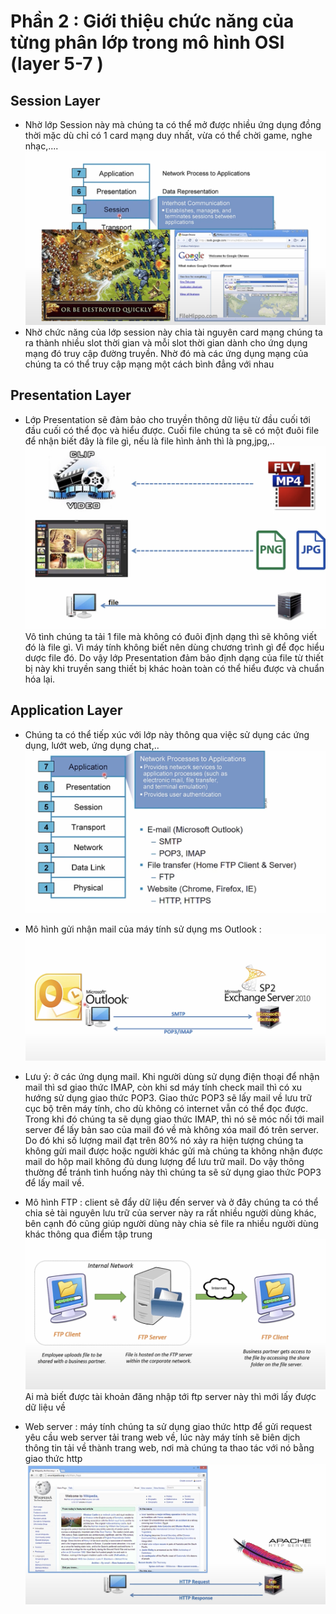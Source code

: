 # Phần 2 : Giới thiệu chức năng của từng phân lớp trong mô hình OSI (layer 5-7 )

## Session Layer
-   Nhờ lớp Session này mà chúng ta có thể mở được nhiều ứng dụng đồng thời mặc dù chỉ có 1 card mạng duy nhất, vừa có thể chời game, nghe nhạc,....![Alt text](<Screenshot 2023-08-25 at 06.57.30.png>)
-   Nhờ chức năng của lớp session này chia tài nguyên card mạng chúng ta ra thành nhiều slot thời gian và mỗi slot thời gian dành cho ứng dụng mạng đó truy cập đường truyền. Nhờ đó mà các ứng dụng mạng của chúng ta có thể truy cập mạng một cách bình đẳng với nhau

## Presentation Layer
-   Lớp Presentation sẽ đảm bảo cho truyền thông dữ liệu từ đầu cuối tới đầu cuối có thể đọc và hiểu được. Cuối file chúng ta sẽ có một đuôi file để nhận biết đây là file gì, nếu là file hình ảnh thì là png,jpg,..![Alt text](<Screenshot 2023-08-25 at 07.02.57.png>)Vô tình chúng ta tải 1 file mà không có đuôi định dạng thì sẽ không viết đó là file gì. Vì máy tính không biết nên dùng chương trình gì để đọc hiểu dược file đó. Do vậy lớp Presentation đảm bảo định dạng của file từ thiết bị này khi truyền sang thiết bị khác hoàn toàn có thể hiểu được và chuẩn hóa lại.
## Application Layer

-   Chúng ta có thể tiếp xúc với lớp này thông qua việc sử dụng các ứng dụng, lướt web, ứng dụng chat,.. ![Alt text](<Screenshot 2023-08-25 at 07.06.05.png>)
-   Mô hình gửi nhận mail của máy tính sử dụng ms Outlook : ![Alt text](<Screenshot 2023-08-25 at 07.10.25.png>)

-   Lưu ý: ở các ứng dụng mail. Khi người dùng sử dụng điện thoại để nhận mail thì sd giao thức IMAP, còn khi sd máy tính check mail thì có xu hướng sử dụng giao thức POP3. Giao thức POP3 sẽ lấy mail về lưu trữ cục bộ trên máy tính, cho dù không có internet vẫn có thể đọc được. Trong khi đó chúng ta sẽ dụng giao thức IMAP, thì nó sẽ móc nối tới mail server để lấy bản sao của mail đó về mà không xóa mail đó trên server. Do đó khi số lượng mail đạt trên 80% nó xảy ra hiện tượng chúng ta không gửi mail được hoặc người khác gửi mà chúng ta không nhận được mail do hộp mail không đủ dung lượng để lưu trữ mail. Do vậy thông thường để tránh tình huống này thì chúng ta sẽ sử dụng giao thức POP3 để lấy mail về.
-    Mô hình FTP : client sẽ đẩy dữ liệu đến server và ở đây chúng ta có thể chia sẻ tài nguyên lưu trữ của server này ra rất nhiều người dùng khác, bên cạnh đó cũng giúp người dùng này chia sẻ file ra nhiều người dùng khác thông qua điểm tập trung  
![Alt text](<Screenshot 2023-08-25 at 07.17.49.png>)
Ai mà biết được tài khoản đăng nhập tới ftp server này thì mới lấy được dữ liệu về

-    Web server : máy tính chúng ta sử dụng giao thức http để gửi request yêu cầu web server tải trang web về, lúc này máy tính sẽ biên dịch thông tin tải về thành trang web, nơi mà chúng ta thao tác với nó bằng giao thức http ![Alt text](<Screenshot 2023-08-25 at 07.24.41.png>)
